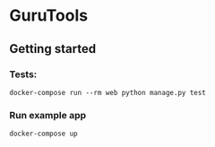 # GuruTools

## Getting started

### Tests:

```
docker-compose run --rm web python manage.py test
```

### Run example app

```
docker-compose up
```
